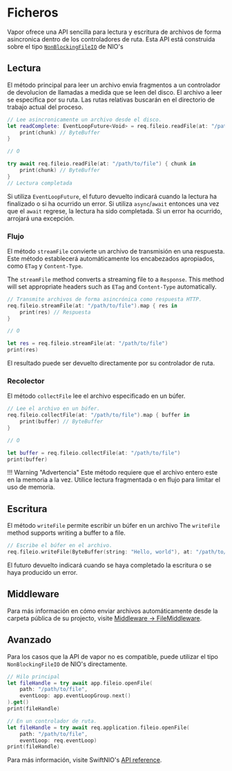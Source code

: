 # Ficheros


Vapor ofrece una API sencilla para lectura y escritura de archivos de forma asincronica dentro de los controladores de ruta. Esta API está construida sobre el tipo [`NonBlockingFileIO`](https://swiftpackageindex.com/apple/swift-nio/main/documentation/nioposix/nonblockingfileio) de NIO's

## Lectura

El método principal para leer un archivo envia fragmentos a  un controlador de devolucion de llamadas a medida que se leen del disco. El archivo a leer se especifica por su ruta. Las rutas relativas buscarán en el directorio de trabajo actual del proceso.

```swift
// Lee asincronicamente un archivo desde el disco.
let readComplete: EventLoopFuture<Void> = req.fileio.readFile(at: "/path/to/file") { chunk in
    print(chunk) // ByteBuffer
}

// O

try await req.fileio.readFile(at: "/path/to/file") { chunk in
    print(chunk) // ByteBuffer
}
// Lectura completada
```
Si utiliza `EventLoopFuture`, el futuro devuelto indicará cuando la lectura ha finalizado o si ha ocurrido un error. Si utiliza `async`/`await` entonces una vez que el `await` regrese, la lectura ha sido completada. Si un error ha ocurrido, arrojará una excepción.

### Flujo

El método `streamFile` convierte un archivo de transmisión en una respuesta. Este método establecerá automáticamente los encabezados apropiados, como `ETag` y `Content-Type`.

The `streamFile` method converts a streaming file to a `Response`. This method will set appropriate headers such as `ETag` and `Content-Type` automatically.

```swift
// Transmite archivos de forma asincrónica como respuesta HTTP.
req.fileio.streamFile(at: "/path/to/file").map { res in
    print(res) // Respuesta
}

// O

let res = req.fileio.streamFile(at: "/path/to/file")
print(res)

```
El resultado puede ser devuelto directamente por su controlador de ruta. 

### Recolector

El método `collectFile` lee el archivo especificado en un búfer.

```swift
// Lee el archivo en un búfer.
req.fileio.collectFile(at: "/path/to/file").map { buffer in 
    print(buffer) // ByteBuffer
}

// O

let buffer = req.fileio.collectFile(at: "/path/to/file")
print(buffer)
```

!!! Warning "Advertencia"
    Este método requiere que el archivo entero este en la memoria a la vez. Utilice lectura fragmentada o en flujo para limitar el uso de memoria.

## Escritura

El método `writeFile` permite escribir un búfer en un archivo 
The `writeFile` method supports writing a buffer to a file.

```swift
// Escribe el búfer en el archivo.
req.fileio.writeFile(ByteBuffer(string: "Hello, world"), at: "/path/to/file")
```
El futuro devuelto indicará cuando se haya completado la escritura o se haya producido un error.


## Middleware

Para más información en cómo enviar archivos automáticamente desde la carpeta pública de su projecto, visite [Middleware &rarr; FileMiddleware](middleware.md#file-middleware).

## Avanzado

Para los casos que la API de vapor no es compatible, puede utilizar el tipo `NonBlockingFileIO` de NIO's directamente.

```swift
// Hilo principal
let fileHandle = try await app.fileio.openFile(
    path: "/path/to/file", 
    eventLoop: app.eventLoopGroup.next()
).get()
print(fileHandle)

// En un controlador de ruta.
let fileHandle = try await req.application.fileio.openFile(
    path: "/path/to/file", 
    eventLoop: req.eventLoop)
print(fileHandle)
```
Para más información, visite SwiftNIO's [API reference](https://swiftpackageindex.com/apple/swift-nio/main/documentation/nioposix/nonblockingfileio).


